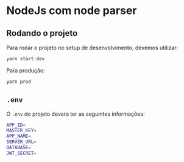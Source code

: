 # NodeJs com node parser

## Rodando o projeto

Para rodar o projeto no setup de desenvolvimento, devemos utilizar:

```bash
yarn start:dev
```

Para produção:

```bash
yarn prod
```

## `.env`

O `.env` do projeto devera ter as seguintes informações:

```bash
APP_ID=
MASTER_KEY=
APP_NAME=
SERVER_URL=
DATABASE=
JWT_SECRET=
```